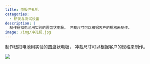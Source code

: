 ```yaml
---
title: 电极冲孔机
categories:
  - 研发与测试设备
description: |
  制作纽扣电池用实验的圆盘状电极， 冲裁尺寸可以根据客户的规格来制作。
image: /img/冲孔机.jpg
---
```

制作纽扣电池用实验的圆盘状电极， 冲裁尺寸可以根据客户的规格来制作。

![](/img/冲孔机2.jpg)